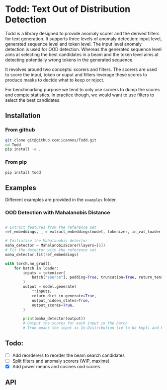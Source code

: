 # Todd: Text Out of Distribution Detection

Todd is a library designed to provide anomaly scorer and the derived filters for text
generation. It supports three levels of anomaly detection: input level, generated sequence 
level and token level. The input level anomaly detection is used for OOD detection. Whereas 
the generated sequence level aims at selecting the best candidates in a beam and the token
level aims at detecting potentially wrong tokens in the generated sequence.

It revolves around two concepts: scorers and filters. The scorers are used to score the input, token or ouput 
and filters leverage these scores to produce masks to decide what to keep or reject.

For benchmarking purpose we tend to only use scorers to dump the scores and compte statistics. 
In practice though, we would want to use filters to select the best candidates.


## Installation

### From github

```bash
git clone git@github.com:icannos/Todd.git
cd Todd
pip install -e .
```

### From pip

```bash
pip install todd
```


## Examples

Different examples are provided in the `examples` folder.

### OOD Detection with Mahalanobis Distance
 
```python

# Extract features from the reference set
ref_embeddings, _ = extract_embeddings(model, tokenizer, in_val_loader, layers=[6])

# Initialize the Mahalanobis detector
maha_detector = MahalanobisScorer(layers=[6])
# Fit the detector with the reference set
maha_detector.fit(ref_embeddings)

with torch.no_grad():
    for batch in loader:
        inputs = tokenizer(
            batch["source"], padding=True, truncation=True, return_tensors="pt"
        )
        output = model.generate(
            **inputs,
            return_dict_in_generate=True,
            output_hidden_states=True,
            output_scores=True,
        )

        print(maha_detector(output)) 
        # Output the scores for each input in the batch
        # True means the input is In-Distribution (ie to be kept) and False means OOD
```


## Todo:

- [ ] Add reorderers to reorder the beam search candidates
- [ ] Split filters and anomaly scorers (WIP, maxime)
- [x] Add power means and cosines ood scores

## API
